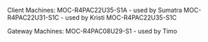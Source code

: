 Client Machines:
MOC-R4PAC22U35-S1A - used by Sumatra
MOC-R4PAC22U31-S1C - used by Kristi
MOC-R4PAC22U35-S1C

Gateway Machines:
MOC-R4PAC08U29-S1 - used by Timo
